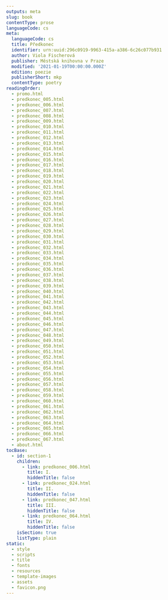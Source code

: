 ```yaml
---
outputs: meta
slug: book
contentType: prose
languageCode: cs
meta:
  languageCode: cs
  title: Předkonec
  identifier: urn:uuid:296c0919-9963-415a-a386-6c26c077b931
  author: Viola Fischerová
  publisher: Městská knihovna v Praze
  modified: '2021-01-19T00:00:00.000Z'
  edition: poezie
  publisherShort: mkp
  contentType: poetry
readingOrder:
  - promo.html
  - predkonec_005.html
  - predkonec_006.html
  - predkonec_007.html
  - predkonec_008.html
  - predkonec_009.html
  - predkonec_010.html
  - predkonec_011.html
  - predkonec_012.html
  - predkonec_013.html
  - predkonec_014.html
  - predkonec_015.html
  - predkonec_016.html
  - predkonec_017.html
  - predkonec_018.html
  - predkonec_019.html
  - predkonec_020.html
  - predkonec_021.html
  - predkonec_022.html
  - predkonec_023.html
  - predkonec_024.html
  - predkonec_025.html
  - predkonec_026.html
  - predkonec_027.html
  - predkonec_028.html
  - predkonec_029.html
  - predkonec_030.html
  - predkonec_031.html
  - predkonec_032.html
  - predkonec_033.html
  - predkonec_034.html
  - predkonec_035.html
  - predkonec_036.html
  - predkonec_037.html
  - predkonec_038.html
  - predkonec_039.html
  - predkonec_040.html
  - predkonec_041.html
  - predkonec_042.html
  - predkonec_043.html
  - predkonec_044.html
  - predkonec_045.html
  - predkonec_046.html
  - predkonec_047.html
  - predkonec_048.html
  - predkonec_049.html
  - predkonec_050.html
  - predkonec_051.html
  - predkonec_052.html
  - predkonec_053.html
  - predkonec_054.html
  - predkonec_055.html
  - predkonec_056.html
  - predkonec_057.html
  - predkonec_058.html
  - predkonec_059.html
  - predkonec_060.html
  - predkonec_061.html
  - predkonec_062.html
  - predkonec_063.html
  - predkonec_064.html
  - predkonec_065.html
  - predkonec_066.html
  - predkonec_067.html
  - about.html
tocBase:
  - id: section-1
    children:
      - link: predkonec_006.html
        title: I.
        hiddenTitle: false
      - link: predkonec_024.html
        title: II.
        hiddenTitle: false
      - link: predkonec_047.html
        title: III.
        hiddenTitle: false
      - link: predkonec_064.html
        title: IV.
        hiddenTitle: false
    isSection: true
    listType: plain
static:
  - style
  - scripts
  - title
  - fonts
  - resources
  - template-images
  - assets
  - favicon.png
---
```

